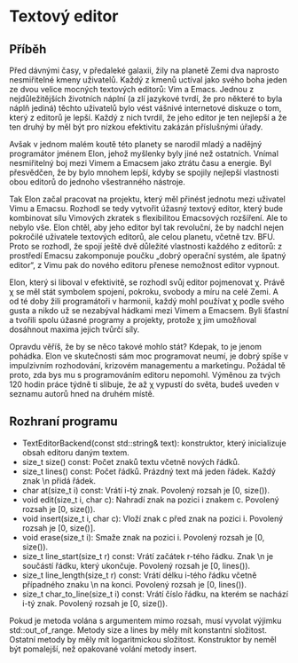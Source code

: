 # Textový editor
## Příběh

Před dávnými časy, v předaleké galaxii, žily na planetě Zemi dva naprosto nesmiřitelné kmeny uživatelů. Každý z kmenů uctíval jako svého boha jeden ze dvou velice mocných textových editorů: Vim a Emacs. Jednou z nejdůležitějších životních náplní (a zlí jazykové tvrdí, že pro některé to byla náplň jediná) těchto uživatelů bylo vést vášnivé internetové diskuze o tom, který z editorů je lepší. Každý z nich tvrdil, že jeho editor je ten nejlepší a že ten druhý by měl být pro nízkou efektivitu zakázán příslušnými úřady.

Avšak v jednom malém koutě této planety se narodil mladý a nadějný programátor jménem Elon, jehož myšlenky byly jiné než ostatních. Vnímal nesmiřitelný boj mezi Vimem a Emacsem jako ztrátu času a energie. Byl přesvědčen, že by bylo mnohem lepší, kdyby se spojily nejlepší vlastnosti obou editorů do jednoho všestranného nástroje.

Tak Elon začal pracovat na projektu, který měl přinést jednotu mezi uživatel Vimu a Emacsu. Rozhodl se tedy vytvořit úžasný textový editor, který bude kombinovat sílu Vimových zkratek s flexibilitou Emacsových rozšíření. Ale to nebylo vše. Elon chtěl, aby jeho editor byl tak revoluční, že by nadchl nejen pokročilé uživatele textových editorů, ale celou planetu, včetně tzv. BFU. Proto se rozhodl, že spojí ještě dvě důležité vlastnosti každého z editorů: z prostředí Emacsu zakomponuje poučku „dobrý operační systém, ale špatný editor“, z Vimu pak do nového editoru přenese nemožnost editor vypnout.

Elon, který si liboval v efektivitě, se rozhodl svůj editor pojmenovat χ. Právě χ se měl stát symbolem spojení, pokroku, svobody a míru na celé Zemi. A od té doby žili programátoři v harmonii, každý mohl používat χ podle svého gusta a nikdo už se nezabýval hádkami mezi Vimem a Emacsem. Byli šťastní a tvořili spolu úžasné programy a projekty, protože χ jim umožňoval dosáhnout maxima jejich tvůrčí síly.


Opravdu věříš, že by se něco takové mohlo stát? Kdepak, to je jenom pohádka. Elon ve skutečnosti sám moc programovat neumí, je dobrý spíše v impulzivním rozhodování, krizovém managementu a marketingu. Požádal tě proto, zda bys mu s programováním editoru nepomohl. Výměnou za tvých 120 hodin práce týdně ti slibuje, že až χ vypustí do světa, budeš uveden v seznamu autorů hned na druhém místě.

## Rozhraní programu
 - TextEditorBackend(const std::string& text): konstruktor, který inicializuje obsah editoru daným textem.
 - size_t size() const: Počet znaků textu včetně nových řádků.
 - size_t lines() const: Počet řádků. Prázdný text má jeden řádek. Každý znak \n přidá řádek.
 - char at(size_t i) const: Vrátí i-tý znak. Povolený rozsah je [0, size()).
 - void edit(size_t i, char c): Nahradí znak na pozici i znakem c. Povolený rozsah je [0, size()).
 - void insert(size_t i, char c): Vloží znak c před znak na pozici i. Povolený rozsah je [0, size()].
 - void erase(size_t i): Smaže znak na pozici i. Povolený rozsah je [0, size()).
 - size_t line_start(size_t r) const: Vrátí začátek r-tého řádku. Znak \n je součástí řádku, který ukončuje. Povolený rozsah je [0, lines()).
 - size_t line_length(size_t r) const: Vrátí délku i-tého řádku včetně případného znaku \n na konci. Povolený rozsah je [0, lines()).
 - size_t char_to_line(size_t i) const: Vrátí číslo řádku, na kterém se nachází i-tý znak. Povolený rozsah je [0, size()).

Pokud je metoda volána s argumentem mimo rozsah, musí vyvolat výjimku std::out_of_range. Metody size a lines by měly mít konstantní složitost. Ostatní metody by měly mít logaritmickou složitost. Konstruktor by neměl být pomalejší, než opakované volání metody insert.